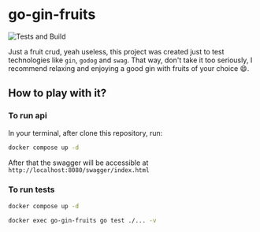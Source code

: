 # go-gin-fruits

![Tests and Build](https://github.com/ruancaetano/go-gin-fruits/actions/workflows/check.yaml/badge.svg)

Just a fruit crud, yeah useless, this project was created just to test technologies like `gin`, `godog` and `swag`. That way, don't take it too seriously, I recommend relaxing and enjoying a good gin with fruits of your choice 😄.


## How to play with it?

### To run api
In your terminal, after clone this repository, run:

```sh
docker compose up -d
```

After that the swagger will be accessible at `http://localhost:8080/swagger/index.html`

### To run tests

```sh
docker compose up -d
```

```sh
docker exec go-gin-fruits go test ./... -v
```
